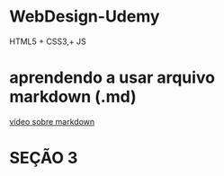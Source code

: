 # WebDesign-Udemy
HTML5 + CSS3,+ JS

# aprendendo a usar arquivo markdown (.md)

[vídeo sobre markdown](https://www.youtube.com/watch?v=ZUmeH3NmgX8)

# SEÇÃO 3

